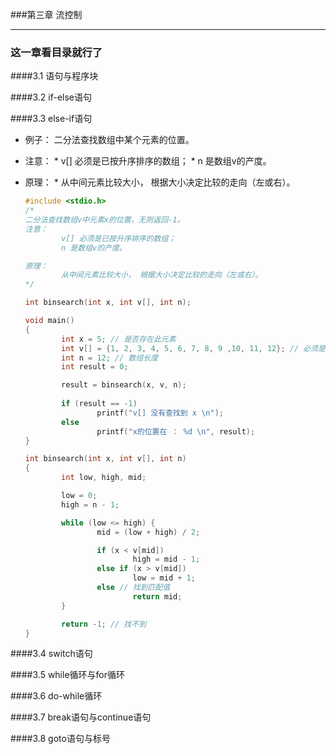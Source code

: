 ###第三章 流控制
***

### 这一章看目录就行了

####3.1 语句与程序块

####3.2 if-else语句

####3.3 else-if语句
* 例子： 二分法查找数组中某个元素的位置。
* 注意：
		* v[] 必须是已按升序排序的数组；
		* n 是数组v的产度。

* 原理：
		* 从中间元素比较大小， 根据大小决定比较的走向（左或右）。
			
	```c
	#include <stdio.h>
	/*
	二分法查找数组v中元素x的位置，无则返回-1。
	注意：
			v[] 必须是已按升序排序的数组；
			n 是数组v的产度。
	
	原理：
			从中间元素比较大小， 根据大小决定比较的走向（左或右）。
	*/
	
	int binsearch(int x, int v[], int n);
	
	void main()
	{
			int x = 5; // 是否存在此元素
			int v[] = {1, 2, 3, 4, 5, 6, 7, 8, 9 ,10, 11, 12}; // 必须是已排序的数组
			int n = 12; // 数组长度
			int result = 0;
	
			result = binsearch(x, v, n);
			
			if (result == -1) 
					printf("v[] 没有查找到 x \n");
			else 
					printf("x的位置在 ： %d \n", result);
	}
	
	int binsearch(int x, int v[], int n)
	{
			int low, high, mid;
	
			low = 0;
			high = n - 1;
	
			while (low <= high) {
					mid = (low + high) / 2;
	
					if (x < v[mid]) 
							high = mid - 1;
					else if (x > v[mid])
							low = mid + 1;
					else // 找到匹配值
							return mid;
			}
	
			return -1; // 找不到
	}
	```
	
	
####3.4 switch语句

####3.5 while循环与for循环

####3.6 do-while循环

####3.7 break语句与continue语句

####3.8 goto语句与标号


